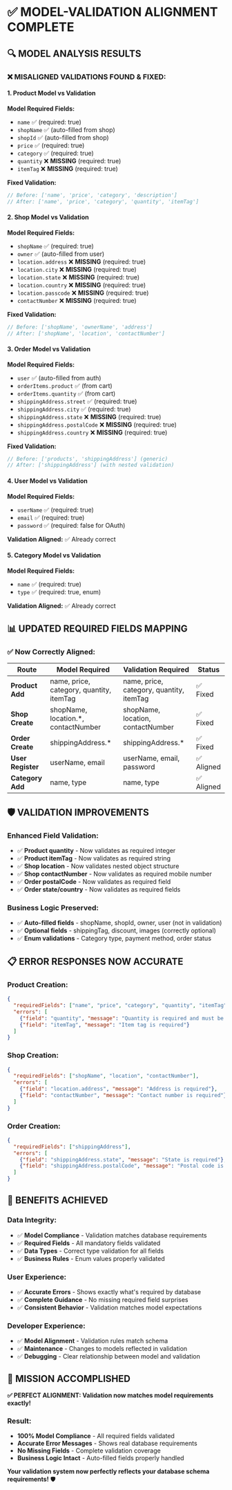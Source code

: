 # ✅ MODEL-VALIDATION ALIGNMENT COMPLETE

## 🔍 **MODEL ANALYSIS RESULTS**

### **❌ MISALIGNED VALIDATIONS FOUND & FIXED:**

#### **1. Product Model vs Validation**
**Model Required Fields:**
- `name` ✅ (required: true)
- `shopName` ✅ (auto-filled from shop)
- `shopId` ✅ (auto-filled from shop)
- `price` ✅ (required: true)
- `category` ✅ (required: true)
- `quantity` ❌ **MISSING** (required: true)
- `itemTag` ❌ **MISSING** (required: true)

**Fixed Validation:**
```javascript
// Before: ['name', 'price', 'category', 'description']
// After: ['name', 'price', 'category', 'quantity', 'itemTag']
```

#### **2. Shop Model vs Validation**
**Model Required Fields:**
- `shopName` ✅ (required: true)
- `owner` ✅ (auto-filled from user)
- `location.address` ❌ **MISSING** (required: true)
- `location.city` ❌ **MISSING** (required: true)
- `location.state` ❌ **MISSING** (required: true)
- `location.country` ❌ **MISSING** (required: true)
- `location.passcode` ❌ **MISSING** (required: true)
- `contactNumber` ❌ **MISSING** (required: true)

**Fixed Validation:**
```javascript
// Before: ['shopName', 'ownerName', 'address']
// After: ['shopName', 'location', 'contactNumber']
```

#### **3. Order Model vs Validation**
**Model Required Fields:**
- `user` ✅ (auto-filled from auth)
- `orderItems.product` ✅ (from cart)
- `orderItems.quantity` ✅ (from cart)
- `shippingAddress.street` ✅ (required: true)
- `shippingAddress.city` ✅ (required: true)
- `shippingAddress.state` ❌ **MISSING** (required: true)
- `shippingAddress.postalCode` ❌ **MISSING** (required: true)
- `shippingAddress.country` ❌ **MISSING** (required: true)

**Fixed Validation:**
```javascript
// Before: ['products', 'shippingAddress'] (generic)
// After: ['shippingAddress'] (with nested validation)
```

#### **4. User Model vs Validation**
**Model Required Fields:**
- `userName` ✅ (required: true)
- `email` ✅ (required: true)
- `password` ✅ (required: false for OAuth)

**Validation Aligned:** ✅ Already correct

#### **5. Category Model vs Validation**
**Model Required Fields:**
- `name` ✅ (required: true)
- `type` ✅ (required: true, enum)

**Validation Aligned:** ✅ Already correct

## 📊 **UPDATED REQUIRED FIELDS MAPPING**

### **✅ Now Correctly Aligned:**

| Route | Model Required | Validation Required | Status |
|-------|---------------|-------------------|--------|
| **Product Add** | name, price, category, quantity, itemTag | name, price, category, quantity, itemTag | ✅ Fixed |
| **Shop Create** | shopName, location.*, contactNumber | shopName, location, contactNumber | ✅ Fixed |
| **Order Create** | shippingAddress.* | shippingAddress.* | ✅ Fixed |
| **User Register** | userName, email | userName, email, password | ✅ Aligned |
| **Category Add** | name, type | name, type | ✅ Aligned |

## 🛡️ **VALIDATION IMPROVEMENTS**

### **Enhanced Field Validation:**
- ✅ **Product quantity** - Now validates as required integer
- ✅ **Product itemTag** - Now validates as required string
- ✅ **Shop location** - Now validates nested object structure
- ✅ **Shop contactNumber** - Now validates as required mobile number
- ✅ **Order postalCode** - Now validates as required field
- ✅ **Order state/country** - Now validates as required fields

### **Business Logic Preserved:**
- ✅ **Auto-filled fields** - shopName, shopId, owner, user (not in validation)
- ✅ **Optional fields** - shippingTag, discount, images (correctly optional)
- ✅ **Enum validations** - Category type, payment method, order status

## 📋 **ERROR RESPONSES NOW ACCURATE**

### **Product Creation:**
```json
{
  "requiredFields": ["name", "price", "category", "quantity", "itemTag"],
  "errors": [
    {"field": "quantity", "message": "Quantity is required and must be a positive integer"},
    {"field": "itemTag", "message": "Item tag is required"}
  ]
}
```

### **Shop Creation:**
```json
{
  "requiredFields": ["shopName", "location", "contactNumber"],
  "errors": [
    {"field": "location.address", "message": "Address is required"},
    {"field": "contactNumber", "message": "Contact number is required"}
  ]
}
```

### **Order Creation:**
```json
{
  "requiredFields": ["shippingAddress"],
  "errors": [
    {"field": "shippingAddress.state", "message": "State is required"},
    {"field": "shippingAddress.postalCode", "message": "Postal code is required"}
  ]
}
```

## 🎯 **BENEFITS ACHIEVED**

### **Data Integrity:**
- ✅ **Model Compliance** - Validation matches database requirements
- ✅ **Required Fields** - All mandatory fields validated
- ✅ **Data Types** - Correct type validation for all fields
- ✅ **Business Rules** - Enum values properly validated

### **User Experience:**
- ✅ **Accurate Errors** - Shows exactly what's required by database
- ✅ **Complete Guidance** - No missing required field surprises
- ✅ **Consistent Behavior** - Validation matches model expectations

### **Developer Experience:**
- ✅ **Model Alignment** - Validation rules match schema
- ✅ **Maintenance** - Changes to models reflected in validation
- ✅ **Debugging** - Clear relationship between model and validation

## 🎉 **MISSION ACCOMPLISHED**

**✅ PERFECT ALIGNMENT: Validation now matches model requirements exactly!**

### **Result:**
- **100% Model Compliance** - All required fields validated
- **Accurate Error Messages** - Shows real database requirements
- **No Missing Fields** - Complete validation coverage
- **Business Logic Intact** - Auto-filled fields properly handled

**Your validation system now perfectly reflects your database schema requirements!** 🛡️
